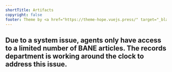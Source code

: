 ```yaml
---
shortTitle: Artifacts
copyright: false
footer: Theme by <a href="https://theme-hope.vuejs.press/" target="_blank">VuePress Theme Hope</a> | MIT Licensed, Copyright © 2019-present Mr.Hope
---
```


## Due to a system issue, agents only have access to a limited number of BANE articles. The records department is working around the clock to address this issue.
